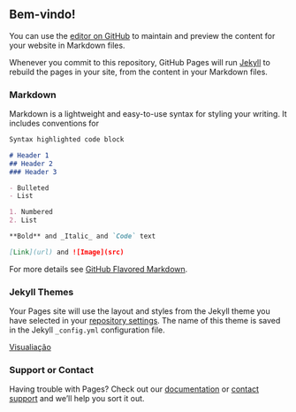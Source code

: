 ## Bem-vindo!

You can use the [editor on GitHub](https://github.com/thgmoraes/thgmoraes/edit/master/README.md) to maintain and preview the content for your website in Markdown files.

Whenever you commit to this repository, GitHub Pages will run [Jekyll](https://jekyllrb.com/) to rebuild the pages in your site, from the content in your Markdown files.

### Markdown

Markdown is a lightweight and easy-to-use syntax for styling your writing. It includes conventions for

```markdown
Syntax highlighted code block

# Header 1
## Header 2
### Header 3

- Bulleted
- List

1. Numbered
2. List

**Bold** and _Italic_ and `Code` text

[Link](url) and ![Image](src)
```

For more details see [GitHub Flavored Markdown](https://guides.github.com/features/mastering-markdown/).

### Jekyll Themes

Your Pages site will use the layout and styles from the Jekyll theme you have selected in your [repository settings](https://github.com/thgmoraes/thgmoraes/settings). The name of this theme is saved in the Jekyll `_config.yml` configuration file.

[Visualiação](https://thiagomoraes.us.qlikcloud.com/single/?appid=7d118001-1034-41d2-b267-d92e2598b4cd&sheet=24be1ba4-a0e7-4cbd-9e05-e64df9bfd226&opt=ctxmenu,currsel"style="border:none;width:100%;height:100%)

### Support or Contact

Having trouble with Pages? Check out our [documentation](https://help.github.com/categories/github-pages-basics/) or [contact support](https://github.com/contact) and we’ll help you sort it out.
